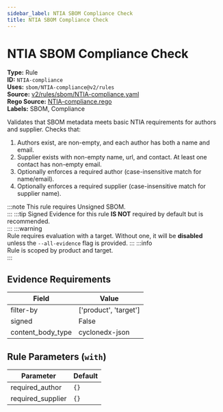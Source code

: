 ```yaml
---
sidebar_label: NTIA SBOM Compliance Check
title: NTIA SBOM Compliance Check
---  
```

# NTIA SBOM Compliance Check  
**Type:** Rule  
**ID:** `NTIA-compliance`  
**Uses:** `sbom/NTIA-compliance@v2/rules`  
**Source:** [v2/rules/sbom/NTIA-compliance.yaml](https://github.com/scribe-public/sample-policies/blob/main/v2/rules/sbom/NTIA-compliance.yaml)  
**Rego Source:** [NTIA-compliance.rego](https://github.com/scribe-public/sample-policies/blob/main/v2/rules/sbom/NTIA-compliance.rego)  
**Labels:** SBOM, Compliance  

Validates that SBOM metadata meets basic NTIA requirements for authors and supplier.
Checks that:
  1) Authors exist, are non-empty, and each author has both a name and email.
  2) Supplier exists with non-empty name, url, and contact. At least one contact has non-empty email.
  3) Optionally enforces a required author (case-insensitive match for name/email).
  4) Optionally enforces a required supplier (case-insensitive match for supplier name).


:::note 
This rule requires Unsigned SBOM.  
::: 
:::tip 
Signed Evidence for this rule **IS NOT** required by default but is recommended.  
::: 
:::warning  
Rule requires evaluation with a target. Without one, it will be **disabled** unless the `--all-evidence` flag is provided.
::: 
:::info  
Rule is scoped by product and target.  
:::  

## Evidence Requirements  
| Field | Value |
|-------|-------|
| filter-by | ['product', 'target'] |
| signed | False |
| content_body_type | cyclonedx-json |

## Rule Parameters (`with`)  
| Parameter | Default |
|-----------|---------|
| required_author | `{}` |
| required_supplier | `{}` |
